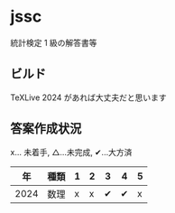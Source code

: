 # jssc

統計検定 1 級の解答書等

## ビルド
TeXLive 2024 があれば大丈夫だと思います


## 答案作成状況

x... 未着手,  △...未完成,  &#x2714;...大方済

|年| 種類 | 1 | 2 | 3 | 4 | 5 |
| - | - | - | - | - | - | - |
|2024| 数理 | x| x | &#x2714; |  &#x2714;| x |
